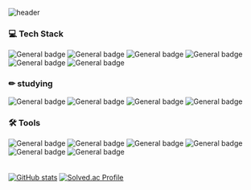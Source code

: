<!-- <div align=center>
 -->
![header](https://capsule-render.vercel.app/api?type=waving&color=gradient&animation=fadeIn&height=300&section=header&text=Hyewon's%20GitHub&fontSize=80)
  
### 💻 Tech Stack
![General badge](https://img.shields.io/badge/HTML5-E34F26?style=flat-square&logo=html5&logoColor=white)
![General badge](https://img.shields.io/badge/CSS3-1572B6?style=flat-square&logo=css3&logoColor=white)
![General badge](https://img.shields.io/badge/JavaScript-F7DF1E?style=flat-square&logo=javascript&logoColor=black)
![General badge](https://img.shields.io/badge/React-61DAFB?style=flat-square&logo=react&logoColor=black)
![General badge](https://img.shields.io/badge/Java-1E8CBE?style=flat-square&logo=java&logoColor=white)
![General badge](https://img.shields.io/badge/C-A8B9CC?style=flat-square&logo=C&logoColor=white)
  
### ✏ studying
![General badge](https://img.shields.io/badge/Node-8BC500?style=flat-square&logo=node.js&logoColor=black)
![General badge](https://img.shields.io/badge/Spring-6EB33F?style=flat-square&logo=spring&logoColor=black)
![General badge](https://img.shields.io/badge/Oracle-C74634?style=flat-square&logo=oracle&logoColor=white)
![General badge](https://img.shields.io/badge/Python-3776AB?style=flat-square&logo=python&logoColor=white)

### 🛠 Tools 
![General badge](https://img.shields.io/badge/intellij-000000?style=flat-square&logo=IntelliJ-idea&logoColor=white)
![General badge](https://img.shields.io/badge/vscode-007ACC?style=flat-square&logo=visual-studio-code&logoColor=white)
![General badge](https://img.shields.io/badge/visualstudio-5C2D91?style=flat-square&logo=visual-studio&logoColor=white)
![General badge](https://img.shields.io/badge/eclipse-2C2255?style=flat-square&logo=Eclipse-ide&logoColor=white)<br>
![General badge](https://img.shields.io/badge/sublimetext-FF9800?style=flat-square&logo=sublime-text&logoColor=white)
![General badge](https://img.shields.io/badge/androidstudio-3DDC84?style=flat-square&logo=android-studio&logoColor=white)
<br><br><br>
[![GitHub stats](https://github-readme-stats.vercel.app/api?username=hyewwonn)](https://github.com/hyewwonn/github-readme-stats)
[![Solved.ac Profile](http://mazassumnida.wtf/api/generate_badge?boj=hyewwonn)](https://solved.ac/hyewwonn)

